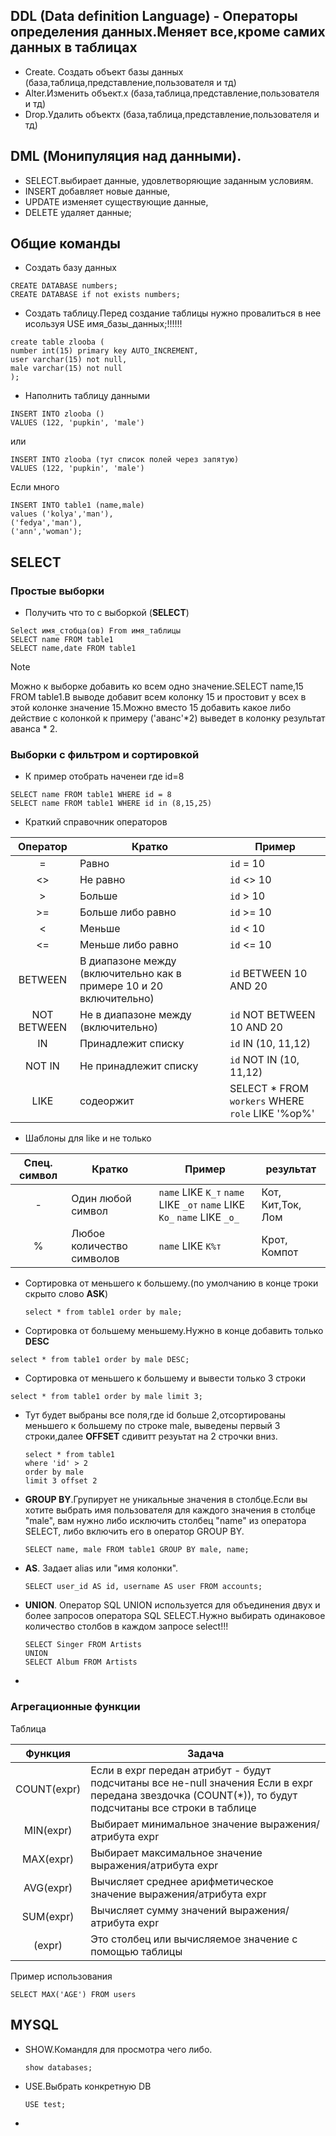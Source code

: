 ## DDL (Data definition Language) - Операторы определения данных.Меняет все,кроме самих данных в таблицах
  - Create. Создать объект базы данных (база,таблица,представление,пользователя и тд)
  - Alter.Изменить объект.х (база,таблица,представление,пользователя и тд)
  - Drop.Удалить объектх (база,таблица,представление,пользователя и тд)


## DML (Монипуляция над данными).
  - SELECT.выбирает данные, удовлетворяющие заданным условиям.
  - INSERT добавляет новые данные,
  - UPDATE изменяет существующие данные,
  - DELETE удаляет данные;


## Общие команды
- Создать базу данных
```
CREATE DATABASE numbers;
CREATE DATABASE if not exists numbers;
```
- Создать таблицу.Перед создание таблицы нужно провалиться в нее исользуя USE имя_базы_данных;!!!!!!
```
create table zlooba (
number int(15) primary key AUTO_INCREMENT,
user varchar(15) not null,
male varchar(15) not null
);
```
- Наполнить таблицу данными
```
INSERT INTO	zlooba ()
VALUES (122, 'pupkin', 'male')
```
или
```
INSERT INTO	zlooba (тут список полей через запятую)
VALUES (122, 'pupkin', 'male')
```
Если много
```
INSERT INTO table1 (name,male)
values ('kolya','man'),
('fedya','man'),
('ann','woman');
```
## SELECT
### Простые выборки
- Получить что то с выборкой (**SELECT**)
```
Select имя_стобца(ов) From имя_таблицы
SELECT name FROM table1
SELECT name,date FROM table1
```
>[!Note]
>Можно к выборке добавить ко всем одно значение.SELECT name,15 FROM table1.В выводе добавит всем колонку 15 и простовит у всех в этой колонке значение 15.Можно вместо 15 добавить какое либо действие с колонкой к примеру ('аванс'*2) выведет в колонку результат аванса * 2.


### Выборки с фильтром и сортировкой
- К пример отобрать наченеи где id=8
```
SELECT name FROM table1 WHERE id = 8
SELECT name FROM table1 WHERE id in (8,15,25)
```

- Краткий справочник операторов 

| Оператор | Кратко | Пример | 
| :---:  | --- | --- |
| = | Равно |`id` = 10 |
| <> | Не равно | `id` <> 10 | 
| > | Больше | `id` > 10 | 
| >= | Больше либо равно | `id` >= 10 |
|< | Меньше | `id` < 10 | 
| <= | Меньше либо равно | `id` <= 10 | 
| BETWEEN | В диапазоне между (включительно как в примере 10 и 20 включительно) | `id` BETWEEN 10 AND 20 | 
| NOT BETWEEN | Не в диапазоне между (включительно) | `id` NOT BETWEEN 10 AND 20 | 
| IN | Принадлежит списку | `id` IN (10, 11,12) | 
| NOT IN | Не принадлежит списку | `id` NOT IN (10, 11,12) | 
| LIKE | содеоржит | SELECT * FROM `workers` WHERE `role` LIKE '%ор%' |

- Шаблоны для like и не только

| Спец. символ | Кратко | Пример | результат |
| :---:  | --- | --- |--- |
| -  | Один любой символ | `name` LIKE `К_т` `name` LIKE `_от` `name` LIKE `Ко_` `name` LIKE `_о_` | Кот, Кит,Ток, Лом |
| % | Любое количество символов | `name` LIKE `К%т` | Крот, Компот | 




- Сортировка от меньшего к большему.(по умолчанию в конце троки скрыто слово **ASK**)
  ```
  select * from table1 order by male;
  ```

-   Сортировка от большему меньшему.Нужно в конце добавить только **DESC**
  ```
  select * from table1 order by male DESC;
  ```
-  Сортировка от меньшего к большему и вывести только 3 строки 
  ```
  select * from table1 order by male limit 3;
  ```
- Тут будет выбраны все поля,где id больше 2,отсортированы меньшего к большему по строке male, выведены первый 3 строки,далее **OFFSET** сдивитт резуьтат на 2 строчки вниз.
  ```
  select * from table1
  where 'id' > 2
  order by male
  limit 3 offset 2
  ```
- **GROUP BY**.Групирует не уникальные значения в столбце.Если вы хотите выбрать имя пользователя для каждого значения в столбце "male", вам нужно либо исключить столбец "name" из оператора   SELECT, либо включить его в оператор GROUP BY.
  ```
  SELECT name, male FROM table1 GROUP BY male, name;
  ```
- **AS**. Задает alias или "имя колонки".
  ```
  SELECT user_id AS id, username AS user FROM accounts;
  ```
- **UNION**. Оператор SQL UNION используется для объединения двух и более запросов оператора SQL SELECT.Нужно выбирать одинаковое количество столбов в каждом запросе select!!!
  ```
  SELECT Singer FROM Artists
  UNION
  SELECT Album FROM Artists
  ```
- 
### Агрегационные функции
Таблица

| Функция | Задача  |
| :---:  | --- |
| COUNT(expr) | Если в expr передан атрибут - будут подсчитаны все не-null значения Если в expr передана звездочка (COUNT(*)), то будут подсчитаны все строки в таблице | 
| MIN(expr) | Выбирает минимальное значение выражения/атрибута expr |
| MAX(expr) | Выбирает максимальное значение выражения/атрибута expr |
| AVG(expr) | Вычисляет среднее арифметическое значение выражения/атрибута expr |
| SUM(expr) | Вычисляет сумму значений выражения/атрибута expr |
| (expr) | Это столбец или вычисляемое значение с помощью таблицы | 

Пример использования 
```
SELECT MAX('AGE') FROM users
````


## MYSQL
- SHOW.Командля для просмотра чего либо.
  ```
  show databases;
  ```
- USE.Выбрать конкретную DB
  ```
  USE test;
  ```
- 
